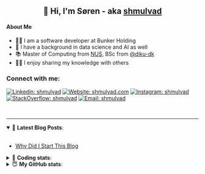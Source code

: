 <h2 align="center">
	👋 Hi, I'm Søren - aka <a href="https://shmulvad.com">shmulvad</a>
</h2>

#### About Me
- 👨‍💻 I am a software developer at Bunker Holding
- 🤖 I have a background in data science and AI as well
- 📚 Master of Computing from [NUS], BSc from [@diku-dk]
- 👨‍🏫 I enjoy sharing my knowledge with others

### Connect with me:

[![Linkedin: shmulvad](https://img.shields.io/badge/shmulvad-blue?style=flat&logo=Linkedin&logoColor=white)][linkedin]
[![Website: shmulvad.com](https://img.shields.io/badge/shmulvad.com-47CCCC?&style=flat&logo=Google-Chrome&logoColor=white)][website]
[![Instagram: shmulvad](https://img.shields.io/badge/-@shmulvad-purple?style=flat&logo=Instagram&logoColor=white)][instagram]
[![StackOverflow: shmulvad](https://img.shields.io/badge/shmulvad-FE7A16?style=flat&logo=stack-overflow&logoColor=white)][stackOverflow]
[![Email: shmulvad](https://img.shields.io/badge/shmulvad-D14836?style=flat&logo=gmail&logoColor=white)][mail]

<br />

---

<details open>
 <summary>📕 <b>Latest Blog Posts</b>: </summary>

<br>

<!-- BLOG-POST-LIST:START -->
- [Why Did I Start This Blog](https://shmulvad.com/blog/why-did-start-this-blog)
<!-- BLOG-POST-LIST:END -->

</details>

<!-- --- -->

<details>
 <summary>🤖 <b>Coding stats</b>: </summary>

<br>

NOTE: Doesn't track coding at work.

<!--START_SECTION:waka-->
![Code Time](http://img.shields.io/badge/Code%20Time-3%2C119%20hrs-blue)

**I'm an Early 🐤** 

```text
🌞 Morning                1908 commits        ██████░░░░░░░░░░░░░░░░░░░   25.46 % 
🌆 Daytime                2849 commits        ██████████░░░░░░░░░░░░░░░   38.02 % 
🌃 Evening                1965 commits        ███████░░░░░░░░░░░░░░░░░░   26.22 % 
🌙 Night                  771 commits         ███░░░░░░░░░░░░░░░░░░░░░░   10.29 % 
```


📊 **This Week I Spent My Time On** 

```text
💬 Programming Languages: 
Python                   1 hr 57 mins        ██████████░░░░░░░░░░░░░░░   40.57 % 
Other                    1 hr 42 mins        █████████░░░░░░░░░░░░░░░░   35.50 % 
HTML                     42 mins             ████░░░░░░░░░░░░░░░░░░░░░   14.74 % 
TOML                     14 mins             █░░░░░░░░░░░░░░░░░░░░░░░░   04.98 % 
Text                     4 mins              ░░░░░░░░░░░░░░░░░░░░░░░░░   01.42 % 

🔥 Editors: 
VS Code                  3 hrs 7 mins        ████████████████░░░░░░░░░   64.68 % 
Zsh                      1 hr 42 mins        █████████░░░░░░░░░░░░░░░░   35.32 % 

🐱‍💻 Projects: 
km24-core                2 hrs 28 mins       █████████████░░░░░░░░░░░░   51.33 % 
company-scrapers         1 hr 48 mins        █████████░░░░░░░░░░░░░░░░   37.44 % 
mediawatch               31 mins             ███░░░░░░░░░░░░░░░░░░░░░░   10.94 % 
search_string            0 secs              ░░░░░░░░░░░░░░░░░░░░░░░░░   00.28 % 
```


 Last Updated on 09/06/2025 18:54:15 UTC
<!--END_SECTION:waka-->

</details>

<!-- --- -->

<details>
 <summary>😇 <b>My GitHub stats</b>: </summary>

<br>

<img align="left" alt="shmulvad's Github Stats" src="https://github-readme-stats.vercel.app/api?username=shmulvad&show_icons=true&hide_border=true" />

</details>



[website]: https://shmulvad.com
[linkedin]: https://linkedin.com/in/shmulvad
[instagram]: https://instagram.com/shmulvad
[stackOverflow]: https://stackoverflow.com/users/9248793/shmulvad
[mail]: mailto:shmulvad@gmail.com
[@diku-dk]: https://github.com/diku-dk
[github]: https://github.com/shmulvad
[NUS]: https://www.nus.edu.sg
